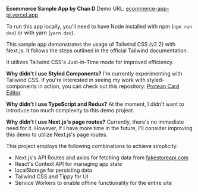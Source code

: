 **Ecommerce Sample App by Chan D**
Demo URL: [ecommerce-app-pi.vercel.app](https://ecommerce-app-pi.vercel.app)

To run this app locally, you'll need to have Node installed with npm (`npm run dev`) or with yarn (`yarn dev`).

This sample app demonstrates the usage of Tailwind CSS (v2.2) with Next.js. It follows the steps outlined in the official Tailwind documentation.

It utilizes Tailwind CSS's Just-in-Time mode for improved efficiency.

**Why didn't I use Styled Components?**
I'm currently experimenting with Tailwind CSS. If you're interested in seeing my work with styled-components in action, you can check out this repository: [Protean Card Editor](https://github.com/example/protean-card-editor).

**Why didn't I use TypeScript and Redux?**
At the moment, I didn't want to introduce too much complexity to this demo project.

**Why didn't I use Next.js's page routes?**
Currently, there's no immediate need for it. However, if I have more time in the future, I'll consider improving this demo to utilize Next.js's page routes.

This project employs the following combinations to achieve simplicity:
- Next.js's API Routes and axios for fetching data from [fakestoreapi.com](https://fakestoreapi.com)
- React's Context API for managing app state
- localStorage for persisting data
- Tailwind CSS and Tippy for UI
- Service Workers to enable offline functionality for the entire site
